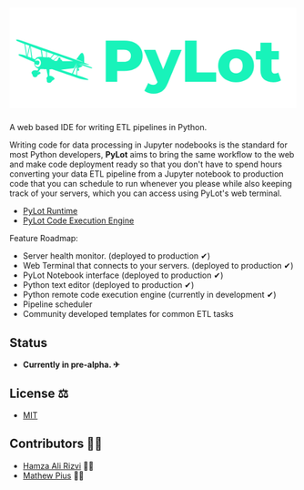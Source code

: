 # ![screenshot](image.png)
A web based IDE for writing ETL pipelines in Python.

Writing code for data processing in Jupyter nodebooks is the standard for most Python developers, 
**PyLot** aims to bring the same workflow to the web and make code deployment ready so that you don't have
to spend hours converting your data ETL pipeline from a Jupyter notebook to production code that you can schedule to run
whenever you please while also keeping track of your servers, which you can access using PyLot's web terminal.

* [PyLot Runtime](https://github.com/ryzbaka/PyLotHealthReportingServicePayload)
* [PyLot Code Execution Engine](https://github.com/ryzbaka/PyLotCodeExecutionEngine)

Feature Roadmap:
* Server health monitor. (deployed to production ✔)
* Web Terminal that connects to your servers. (deployed to production ✔)
* PyLot Notebook interface (deployed to production ✔)
* Python text editor (deployed to production ✔)
* Python remote code execution engine (currently in development ✔)
* Pipeline scheduler 
* Community developed templates for common ETL tasks
## Status
* <strong>Currently in pre-alpha. ✈</strong>
## License ⚖
* [MIT](https://github.com/ryzbaka/PyLot/blob/master/LICENSE)
## Contributors 👨‍💻
* [Hamza Ali Rizvi](https://github.com/ryzbaka) 🐱‍👤
* [Mathew Pius](https://github.com/mathewpius19) 🐱‍🐉
